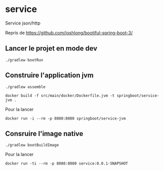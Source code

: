 # service

Service json/http

Repris de https://github.com/joshlong/bootiful-spring-boot-3/

## Lancer le projet en mode dev

```shell script
./gradlew bootRun 
```

## Construire l'application jvm

```shell script
./gradlew assemble

docker build -f src/main/docker/Dockerfile.jvm -t springboot/service-jvm .
``` 

Pour la lancer

```shell script
docker run -i --rm -p 8080:8080 springboot/service-jvm
```

## Consruire l'image native

```shell script
./gradlew bootBuildImage
``` 

Pour la lancer

```shell script
docker run -ti --rm -p 8080:8080 service:0.0.1-SNAPSHOT
```
